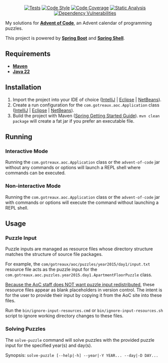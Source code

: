 <p align="center">
<a href="https://github.com/atgotreaux/advent-of-code/actions/workflows/tests.yml"><img src="https://github.com/atgotreaux/advent-of-code/workflows/Tests/badge.svg" alt="Tests"></a>
<a href="https://github.com/atgotreaux/advent-of-code/actions/workflows/code-style.yml"><img src="https://github.com/atgotreaux/advent-of-code/workflows/Code%20Style/badge.svg" alt="Code Style"></a>
<a href="https://github.com/atgotreaux/advent-of-code/actions/workflows/code-coverage.yml"><img src="https://github.com/atgotreaux/advent-of-code/workflows/Code%20Coverage/badge.svg" alt="Code Coverage"></a>
<a href="https://github.com/atgotreaux/advent-of-code/actions/workflows/static-analysis.yml"><img src="https://github.com/atgotreaux/advent-of-code/workflows/Static%20Analysis/badge.svg" alt="Static Analysis"></a>
<a href="https://github.com/atgotreaux/advent-of-code/actions/workflows/dependency-vulnerabilities.yml"><img src="https://github.com/atgotreaux/advent-of-code/workflows/Dependency%20Vulnerabilities/badge.svg" alt="Dependency Vulnerabilities"></a>
</p>

My solutions for [**Advent of Code**](https://adventofcode.com/), an Advent calendar of programming puzzles.

This project is powered by [**Spring Boot**](https://spring.io/projects/spring-boot/) and [**Spring Shell**](https://spring.io/projects/spring-shell/).

## Requirements

* [**Maven**](https://maven.apache.org/download.cgi)
* [**Java 22**](https://jdk.java.net/22/)

## Installation

1. Import the project into your IDE of choice ([IntelliJ](https://www.jetbrains.com/help/idea/maven-support.html) | [Eclipse](https://projects.eclipse.org/projects/technology.m2e) | [NetBeans](https://netbeans.apache.org/wiki/main/wiki/MavenBestPractices/)).
2. Create a run configuration for the `com.gotreaux.aoc.Application` class ([IntelliJ](https://www.jetbrains.com/help/idea/run-debug-configuration.html) | [Eclipse](https://help.eclipse.org/latest/index.jsp?topic=%2Forg.eclipse.cdt.doc.user%2Ftasks%2Fcdt_t_new_run_config.htm) | [NetBeans](https://netbeans.apache.org/tutorial/main/kb/docs/java/quickstart/)).
3. Build the project with Maven ([Spring Getting Started Guide](https://spring.io/guides/gs/maven/)). `mvn clean package` will create a fat jar if you prefer an executable file.

## Running

### Interactive Mode

Running the `com.gotreaux.aoc.Application` class or the `advent-of-code` jar without any commands or options will launch a REPL shell where commands can be executed.

### Non-interactive Mode

Running the `com.gotreaux.aoc.Application` class or the `advent-of-code` jar with commands or options will execute the command without launching a REPL shell.

## Usage

### Puzzle Input

Puzzle inputs are managed as resource files whose directory structure matches the structure of source file packages.

For example, the `com/gotreaux/aoc/puzzles/year2015/day1/input.txt` resource file acts as the puzzle input for the `com.gotreaux.aoc.puzzles.year2015.day1.ApartmentFloorPuzzle` class.

[Because the AoC staff does NOT want puzzle input redistributed](https://adventofcode.com/2023/about), these resource files appear as blank placeholders in version control. The intent is for the user to provide their input by copying it from the AoC site into these files.

Run the `bin/ignore-input-resources.cmd` or `bin/ignore-input-resources.sh` script to ignore working directory changes to these files.

### Solving Puzzles

The `solve-puzzle` command will solve puzzles with the provided puzzle input for the specified year(s) and day(s).

Synopsis: `solve-puzzle [--help|-h] --year|-Y YEAR... --day|-D DAY...`